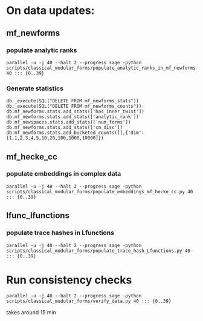 # On data updates:

## mf_newforms

### populate analytic ranks
```
parallel -u -j 40 --halt 2 --progress sage -python scripts/classical_modular_forms/populate_analytic_ranks_in_mf_newforms.py 40 ::: {0..39}
```
### Generate statistics
```
db._execute(SQL("DELETE FROM mf_newforms_stats"))
db._execute(SQL("DELETE FROM mf_newforms_counts"))
db.mf_newforms.stats.add_stats(['has_inner_twist'])
db.mf_newforms.stats.add_stats(['analytic_rank'])
db.mf_newspaces.stats.add_stats(['num_forms'])
db.mf_newforms.stats.add_stats(['cm_disc'])
db.mf_newforms.stats.add_bucketed_counts([],{'dim':[1,1,2,3,4,5,10,20,100,1000,10000]})
```

## mf_hecke_cc

### populate embeddings in complex data
```
parallel -u -j 40 --halt 2 --progress sage -python scripts/classical_modular_forms/populate_embeddings_mf_hecke_cc.py 40 ::: {0..39}
```

## lfunc_lfunctions
### populate trace hashes in Lfunctions
```
parallel -u -j 40 --halt 2 --progress sage -python scripts/classical_modular_forms/populate_trace_hash_Lfunctions.py 40 ::: {0..39}
```


# Run consistency checks

```
parallel -u -j 40 --halt 2 --progress sage -python scripts/classical_modular_forms/verify_data.py 40 ::: {0..39}
```
takes around 15 min
